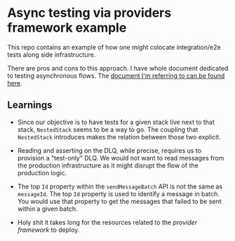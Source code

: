 # Async testing via providers framework example

This repo contains an example of how one might colocate integration/e2e tests along side infrastructure.

There are pros and cons to this approach. I have whole document dedicated to testing asynchronous flows.
The [document I'm referring to can be found here](https://github.com/WojciechMatuszewski/programming-notes/blob/master/aws/serverless/testing-serverless.md).

## Learnings

- Since our objective is to have tests for a given stack live next to that stack, `NestedStack` seems to be a way to go.
  The coupling that `NestedStack` introduces makes the relation between those two explicit.

- Reading and asserting on the DLQ, while precise, requires us to provision a "test-only" DLQ.
  We would not want to read messages from the production infrastructure as it might disrupt the flow of the production logic.

- The top `Id` property within the `sendMessageBatch` API is not the same as `messageId`.
  The top `Id` property is used to identify a message in batch. You would use that property to get the messages that failed to be sent within a given batch.

- Holy shit it takes long for the resources related to the _provider framework_ to deploy.
